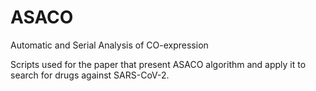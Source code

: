# ASACO
Automatic and Serial Analysis of  CO-expression

Scripts used for the paper that present ASACO algorithm and apply it to search for drugs against SARS-CoV-2.
